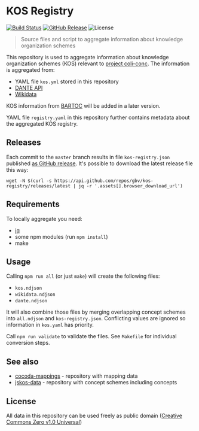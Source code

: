 # KOS Registry

[![Build Status](https://travis-ci.org/gbv/kos-registry.svg?branch=master)](https://travis-ci.org/gbv/kos-registry)
[![GitHub Release](https://img.shields.io/github/release-date/gbv/kos-registry.svg)](https://github.com/gbv/kos-registry/releases/latest)
![License](https://img.shields.io/github/license/gbv/kos-registry.svg)

> Source files and script to aggregate information about knowledge organization schemes

This repository is used to aggregate information about knowledge organization
schemes (KOS) relevant to [project coli-conc](https://coli-conc.gbv.de/). The
information is aggregated from:

* YAML file `kos.yml` stored in this repository
* [DANTE API](https://api.dante.gbv.de/)
* [Wikidata](https://www.wikidata.org/)

KOS information from [BARTOC](https://bartoc.org/) will be added in a later
version.

YAML file `registry.yaml` in this repository further contains metadata about
the aggregated KOS registry.

## Releases

Each commit to the `master` branch results in file `kos-registry.json`
published [as GitHub release](https://github.com/gbv/kos-registry/releases).
It's possible to download the latest release file this way:

    wget -N $(curl -s https://api.github.com/repos/gbv/kos-registry/releases/latest | jq -r '.assets[].browser_download_url')

## Requirements

To locally aggregate you need:

* [jq](https://stedolan.github.io/jq/)
* some npm modules (run `npm install`)
* make

## Usage

Calling `npm run all` (or just `make`) will create the following files:

* `kos.ndjson`
* `wikidata.ndjson`
* `dante.ndjson`

It will also combine those files by merging overlapping concept schemes into
`all.ndjson` and `kos-registry.json`. Conflicting values are ignored so
information in `kos.yaml` has priority.

Call `npm run validate` to validate the files. See `Makefile` for individual conversion steps.

## See also

* [cocoda-mappings](https://github.com/gbv/cocoda-mappings/) - repository with mapping data
* [jskos-data](https://github.com/gbv/jskos-data/) - repository with concept schemes including concepts

## License

All data in this repository can be used freely as public domain ([Creative
Commons Zero v1.0 Universal](https://creativecommons.org/publicdomain/zero/1.0/))
